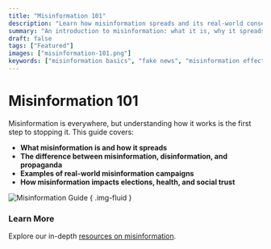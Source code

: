 ```yaml
---
title: "Misinformation 101"
description: "Learn how misinformation spreads and its real-world consequences."
summary: "An introduction to misinformation: what it is, why it spreads, and how it impacts society."
draft: false
tags: ["Featured"]
images: ["misinformation-101.png"]
keywords: ["misinformation basics", "fake news", "misinformation effects"]
---
```


# Misinformation 101

Misinformation is everywhere, but understanding how it works is the first step to stopping it. This guide covers:

- **What misinformation is and how it spreads**
- **The difference between misinformation, disinformation, and propaganda**
- **Examples of real-world misinformation campaigns**
- **How misinformation impacts elections, health, and social trust**

![Misinformation Guide](misinformation-101.jpg)
{ .img-fluid }

### Learn More
Explore our in-depth [resources on misinformation](#).
